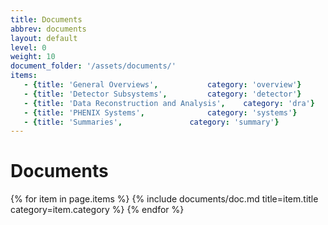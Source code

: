 ```yaml
---
title: Documents
abbrev: documents
layout: default
level: 0
weight: 10
document_folder: '/assets/documents/'
items:
   - {title: 'General Overviews',			category: 'overview'}
   - {title: 'Detector Subsystems',			category: 'detector'}
   - {title: 'Data Reconstruction and Analysis',	category: 'dra'}
   - {title: 'PHENIX Systems',				category: 'systems'}
   - {title: 'Summaries',				category: 'summary'}
---
```

# Documents

{% for item in page.items %}
{% include documents/doc.md title=item.title category=item.category %}
{% endfor %}
